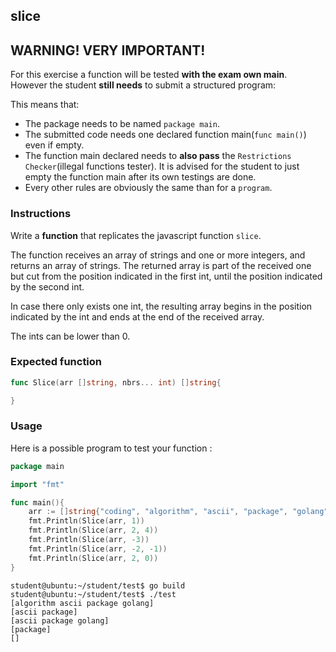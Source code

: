 ## slice

## **WARNING! VERY IMPORTANT!**

For this exercise a function will be tested **with the exam own main**. However the student **still needs** to submit a structured program:

This means that:

- The package needs to be named `package main`.
- The submitted code needs one declared function main(```func main()```) even if empty.
- The function main declared needs to **also pass** the `Restrictions Checker`(illegal functions tester). It is advised for the student to just empty the function main after its own testings are done.
- Every other rules are obviously the same than for a `program`.

### Instructions

Write a **function** that replicates the javascript function `slice`.

The function receives an array of strings and one or more integers, and returns an array of strings. The returned array is part of the received one but cut from the position indicated in the first int, until the position indicated by the second int. 

In case there only exists one int, the resulting array begins in the position indicated by the int and ends at the end of the received array.  

The ints can be lower than 0.

### Expected function

```go
func Slice(arr []string, nbrs... int) []string{

}
```


### Usage 

Here is a possible program to test your function :

```go
package main

import "fmt"

func main(){
    arr := []string{"coding", "algorithm", "ascii", "package", "golang"}
    fmt.Println(Slice(arr, 1))
    fmt.Println(Slice(arr, 2, 4))
    fmt.Println(Slice(arr, -3))
    fmt.Println(Slice(arr, -2, -1))
    fmt.Println(Slice(arr, 2, 0))
}
```

```console
student@ubuntu:~/student/test$ go build
student@ubuntu:~/student/test$ ./test
[algorithm ascii package golang]
[ascii package]
[ascii package golang]
[package]
[]
```
